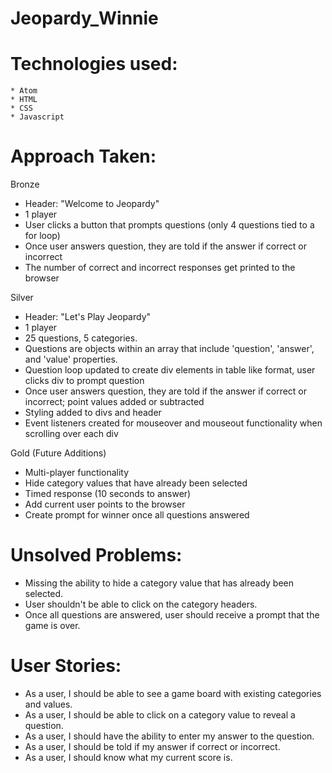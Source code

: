 # Jeopardy_Winnie

# Technologies used:
    * Atom
    * HTML
    * CSS
    * Javascript

# Approach Taken:
Bronze
* Header: "Welcome to Jeopardy"
* 1 player
* User clicks a button that prompts questions (only 4 questions tied to a for loop)
* Once user answers question, they are told if the answer if correct or incorrect
* The number of correct and incorrect responses get printed to the browser

Silver
* Header: "Let's Play Jeopardy"
* 1 player
* 25 questions, 5 categories.
* Questions are objects within an array that include 'question', 'answer', and 'value' properties.
* Question loop updated to create div elements in table like format, user clicks div to prompt question
* Once user answers question, they are told if the answer if correct or incorrect; point values added or subtracted
* Styling added to divs and header
* Event listeners created for mouseover and mouseout functionality when scrolling over each div

Gold (Future Additions)
* Multi-player functionality
* Hide category values that have already been selected
* Timed response (10 seconds to answer)
* Add current user points to the browser
* Create prompt for winner once all questions answered


# Unsolved Problems:
* Missing the ability to hide a category value that has already been selected.
* User shouldn't be able to click on the category headers.
* Once all questions are answered, user should receive a prompt that the game is over.

# User Stories:
* As a user, I should be able to see a game board with existing categories and values.
* As a user, I should be able to click on a category value to reveal a question.
* As a user, I should have the ability to enter my answer to the question.
* As a user, I should be told if my answer if correct or incorrect.
* As a user, I should know what my current score is.
